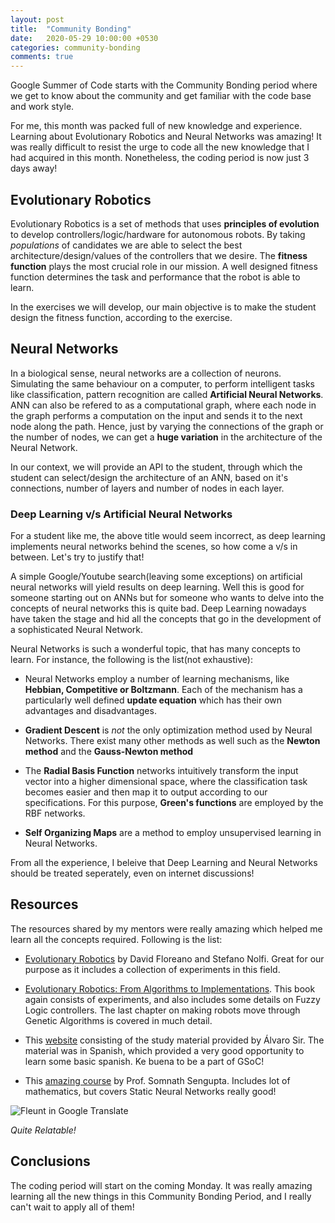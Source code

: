 ```yaml
---
layout: post
title:  "Community Bonding"
date:   2020-05-29 10:00:00 +0530
categories: community-bonding
comments: true
---
```

Google Summer of Code starts with the Community Bonding period where we get to know about the community and get familiar with the code base and work style.

For me, this month was packed full of new knowledge and experience. Learning about Evolutionary Robotics and Neural Networks was amazing! It was really difficult to resist the urge to code all the new knowledge that I had acquired in this month. Nonetheless, the coding period is now just 3 days away!

## Evolutionary Robotics
Evolutionary Robotics is a set of methods that uses **principles of evolution** to develop controllers/logic/hardware for autonomous robots. By taking *populations* of candidates we are able to select the best architecture/design/values of the controllers that we desire. The **fitness function** plays the most crucial role in our mission. A well designed fitness function determines the task and performance that the robot is able to learn.

In the exercises we will develop, our main objective is to make the student design the fitness function, according to the exercise.

## Neural Networks
In a biological sense, neural networks are a collection of neurons. Simulating the same behaviour on a computer, to perform intelligent tasks like classification, pattern recognition are called **Artificial Neural Networks**. ANN can also be refered to as a computational graph, where each node in the graph performs a computation on the input and sends it to the next node along the path. Hence, just by varying the connections of the graph or the number of nodes, we can get a **huge variation** in the architecture of the Neural Network.

In our context, we will provide an API to the student, through which the student can select/design the architecture of an ANN, based on it's connections, number of layers and number of nodes in each layer.

### Deep Learning v/s Artificial Neural Networks
For a student like me, the above title would seem incorrect, as deep learning implements neural networks behind the scenes, so how come a v/s in between. Let's try to justify that!

A simple Google/Youtube search(leaving some exceptions) on artificial neural networks will yield results on deep learning. Well this is good for someone starting out on ANNs but for someone who wants to delve into the concepts of neural networks this is quite bad. Deep Learning nowadays have taken the stage and hid all the concepts that go in the development of a sophisticated Neural Network.

Neural Networks is such a wonderful topic, that has many concepts to learn. For instance, the following is the list(not exhaustive):

- Neural Networks employ a number of learning mechanisms, like **Hebbian, Competitive or Boltzmann**. Each of the mechanism has a particularly well defined **update equation** which has their own advantages and disadvantages.

- **Gradient Descent** is *not* the only optimization method used by Neural Networks. There exist many other methods as well such as the **Newton method** and the **Gauss-Newton method**

- The **Radial Basis Function** networks intuitively transform the input vector into a higher dimensional space, where the classification task becomes easier and then map it to output according to our specifications. For this purpose, **Green's functions** are employed by the RBF networks.

- **Self Organizing Maps** are a method to employ unsupervised learning in Neural Networks.

From all the experience, I beleive that Deep Learning and Neural Networks should be treated seperately, even on internet discussions! 

## Resources
The resources shared by my mentors were really amazing which helped me learn all the concepts required. Following is the list:

- [Evolutionary Robotics](https://mitpress.mit.edu/books/evolutionary-robotics) by David Floreano and Stefano Nolfi. Great for our purpose as it includes a collection of experiments in this field.

- [Evolutionary Robotics: From Algorithms to Implementations](https://books.google.co.in/books/about/Evolutionary_Robotics.html?id=xyqpfWOjpdMC&source=kp_book_description&redir_esc=y). This book again consists of experiments, and also includes some details on Fuzzy Logic controllers. The last chapter on making robots move through Genetic Algorithms is covered in much detail.

- This [website](http://www.robolabo.etsit.upm.es/subjects.php?subj=irin&tab=tab3&lang=es) consisting of the study material provided by Álvaro Sir. The material was in Spanish, which provided a very good opportunity to learn some basic spanish. Ke buena to be a part of GSoC!

- This [amazing course](https://nptel.ac.in/courses/117/105/117105084/) by Prof. Somnath Sengupta. Includes lot of mathematics, but covers Static Neural Networks really good!

![Fleunt in Google Translate](https://qph.fs.quoracdn.net/main-qimg-ff3081cff8e19090fa6e6d83cd330855)

*Quite Relatable!*

## Conclusions
The coding period will start on the coming Monday. It was really amazing learning all the new things in this Community Bonding Period, and I really can't wait to apply all of them!
